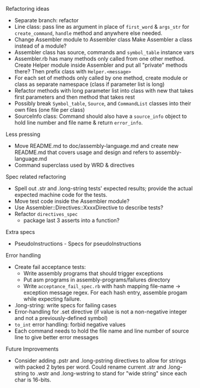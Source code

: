 Refactoring ideas

- Separate branch: refactor
- Line class:  pass line as argument in place of
  `first_word` & `args_str` for `create_command`, `handle` method
  and anywhere else needed.
- Change Assembler module to Assembler class
  Make Assembler a class instead of a module?
- Assembler class has source, commands and `symbol_table` instance vars
- Assembler.rb has many methods only called from one other method.
  Create Helper module inside Assembler and put all "private" methods
  there?  Then prefix class with `Helper.<message>`
- For each set of methods only called by one method, create module
  or class as separate namespace (class if parameter list is long)
- Refactor methods with long parameter list into class with
  new that takes first parameters and then method that takes rest
- Possibly break `Symbol_table`, `Source`, and `CommandList` classes
  into their own files (one file per class)
- SourceInfo class:
  Command should also have a `source_info` object to hold
  line number and file name & return `error_info`.

Less pressing

- Move README.md to doc/assembly-language.md and create new README.md
  that covers usage and design and refers to assembly-language.md
- Command superclass used by WRD & directives

Spec related refactoring

- Spell out .str and .long-string tests' expected results; provide
  the actual expected machine code for the tests.
- Move test code inside the Assembler module?
- Use Assembler::Directives::XxxxDirective to describe tests?
- Refactor `directives_spec`
    - package last 3 asserts into a function?

Extra specs

- PseudoInstructions - Specs for pseudoInstructions


Error handling

- Create fail acceptance tests:
    - Write assembly programs that should trigger exceptions
    - Put asm programs in assembly-programs/failures directory
    - Write `acceptance_fail_spec.rb` with hash mapping
      file-name -> exception message regex.
      For each hash entry, assemble progam while expecting failure.
- .long-string:  write specs for failing cases
- Error-handling for .set directive (if value is not a non-negative
  integer and not a previously-defined symbol)
- `to_int` error handling:  forbid negative values
- Each command needs to hold the file name and line number of source
  line to give better error messages


Future Improvements

- Consider adding .pstr and .long-pstring directives to allow for
  strings with packed 2 bytes per word.
  Could rename current .str and .long-string to .wstr and .long-wstring
  to stand for "wide string" since each char is 16-bits.
